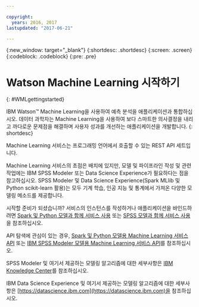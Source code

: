 ```yaml
---

copyright:
  years: 2016, 2017
lastupdated: "2017-06-21"

---
```

<!-- Copyright info and last updated date at top of file: REQUIRED
    The copyright and lastupdated info is YAML content that must occur at the top of the MD file, before attributes are listed.
    It must be --- surrounded by 3 dashes ---
    The value "years" can contain just one year or a two years separated by a comma. (years: 2014, 2016)
    The value "lastupdated" must be followed by a machine date in quotes in the following format: "YYYY-MM-DD"
    The value for "years" must be indented 2 spaces under "copyright", followed by "lastupdated" which should start on its own non-indented line.

-->

<!-- Common attributes used in the template are defined as follows: -->
{:new_window: target="_blank"}
{:shortdesc: .shortdesc}
{:screen: .screen}
{:codeblock: .codeblock}
{:pre: .pre}

<!-- This template is for getting started with a Bluemix service. It is a task template intended to document productive use of the service. It is not intended for discovery and conceptual information.  -->

# Watson Machine Learning 시작하기
{: #WMLgettingstarted}

IBM Watson™ Machine Learning을 사용하여 예측 분석을 애플리케이션과
통합하십시오. 데이터 과학자는 Machine Learning을 사용하여 보다 스마트한 의사결정을 내리고 까다로운 문제점을 해결하며 사용자 성과를 개선하는 애플리케이션을 개발합니다.
{: shortdesc}

<!-- If overview content is required, do not include it here. Put it in a separate "## About" section below the task section. -->

<!-- Task section: REQUIRED
The task section includes steps to integrate the service into the app.  
- With task-based, technical information, reduce the conversational style in favor of succinct and direct instructions.
- DO include the basic, most-common-use scenario steps to use the service or integrate it into the app.
- DO NOT include steps to add the service from the Bluemix catalog; we assume that the user already took steps in the UI to add the service.
- DO include code snippets in all languages that can be copied, as well as VCAP service info.  
- For additional tasks like configuring, managing, etc., add a task section (## Gerund_task_title) below the task section or "About" section if used. Use a task title such as "Configuring x", "Administering y", "Managing z". -->

<!-- You can include an optional prerequisites paragraph for any prerequisites to be met before integrating the service. For example: -->

<!-- Include a sentence to briefly introduce the steps. Examples: -->



Machine Learning 서비스는 프로그래밍 언어에서 호출할 수 있는 REST API 세트입니다. 

Machine Learning 서비스의 초점은
배치에 있지만, 모델 및 파이프라인 작성 및 관련 작업에는 IBM SPSS Modeler 또는
Data Science Experience가 필요하다는 점을 참고하십시오. SPSS Modeler 및 Data Science Experience(Spark MLlib 및 Python scikit-learn 활용)는 모두 기계 학습, 인공 지능 및 통계에서 가져온 다양한 모델링 메소드를 제공합니다. 

<!-- Related links section: REQUIRED.
Related links display in the upper right of the getting started page.
Ensure that you retain the lowercase anchor IDs (eg. {: #rellinks}) as shown in this template. These are used as IDs during transform and the doc framework keys off the IDs for display.
The headings coded here are not actually used. The doc framework provides the correct headings.
Also ensure that the related links stay in position at the end of this file or the doc framework will not display them properly.
Use {:new_window} for external links to open a new window.-->
<!-- Please delete all comments within the related links section to avoid breaking the build. Thanks. -->

<!--  Related Links
{: #rellinks} -->

<!-- ## Tutorials and Samples
{: #samples} -->

시작할 준비가 되셨습니까? 서비스의 인스턴스를 작성하거나 애플리케이션을
바인드하려면 [Spark 및 Python 모델과 함께 서비스 사용](using_pm_service_dsx.html) 또는
[SPSS 모델과 함께 서비스 사용](using_pm_service.html)을 참조하십시오.

API 탐색에 관심이 있는 경우, [Spark 및 Python 모델용 Machine Learning
서비스 API](pm_service_api_spark.html) 또는 [IBM SPSS Modeler 모델용 Machine Learning 서비스
API](pm_service_api_spss.html)를 참조하십시오. 

SPSS Modeler 및 여기서 제공하는 모델링 알고리즘에 대한 세부사항은
[IBM Knowledge Center](https://www.ibm.com/support/knowledgecenter/SS3RA7)를 참조하십시오. 

IBM Data Science Experience 및 여기서 제공하는 모델링 알고리즘에 대한 세부사항은 [https://datascience.ibm.com](https://datascience.ibm.com)을 참조하십시오. 
